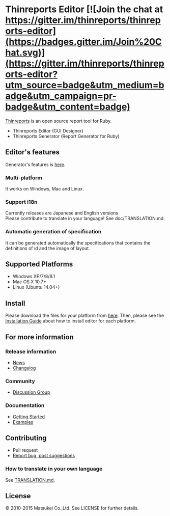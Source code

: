 # Thinreports Editor [![Join the chat at https://gitter.im/thinreports/thinreports-editor](https://badges.gitter.im/Join%20Chat.svg)](https://gitter.im/thinreports/thinreports-editor?utm_source=badge&utm_medium=badge&utm_campaign=pr-badge&utm_content=badge)

[Thinreports](http://www.thinreports.org/) is an open source report tool for Ruby.

* Thinreports Editor (GUI Designer)
* Thinreports Generator (Report Generator for Ruby)

## Editor's features

Generator's features is [here](http://www.thinreports.org/features/generator/).

### Multi-platform

It works on Windows, Mac and Linux.

### Support i18n

Currently releases are Japanese and English versions.  
Please contribute to translate in your language! See doc/TRANSLATION.md.

### Automatic generation of specification

It can be generated automatically the specifications that contains the definitions of id and the image of layout.

## Supported Platforms

* Windows XP/7/8/8.1
* Mac OS X 10.7+
* Linux (Ubuntu 14.04+)

## Install

Please download the files for your platform from [here](http://www.thinreports.org/download/).
Then, please see the [Installation Guide](http://www.thinreports.org/documentation/getting-started/installation.html#googtrans) about how to install editor for each platform.

## For more information

### Release information

  * [News](http://www.thinreports.org/news/#googtrans)
  * [Changelog](https://github.com/thinreports/thinreports-editor/blob/master/doc/CHANGELOG.md)

### Community

  * [Discussion Group](https://groups.google.com/forum/#!forum/thinreports)

### Documentation

  * [Getting Started](http://www.thinreports.org/documentation/getting-started/quickstart.html#googtrans)
  * [Examples](https://github.com/thinreports/thinreports-examples)

## Contributing

* Pull request
* [Report bug, post suggestions](https://github.com/thinreports/thinreports-editor/issues/new)

### How to translate in your own language

See [TRANSLATION.md](https://github.com/thinreports/thinreports-editor/blob/master/doc/TRANSLATION.md).

## License

&copy; 2010-2015 Matsukei Co.,Ltd. See LICENSE for further details.
